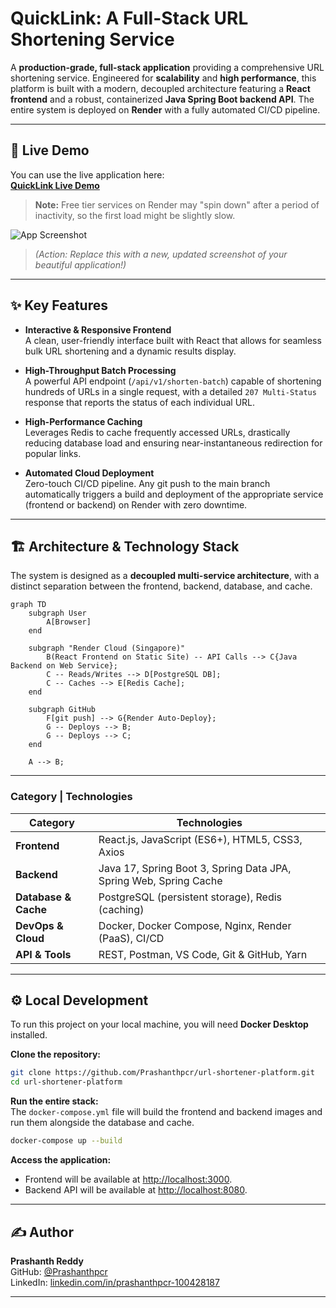 # QuickLink: A Full-Stack URL Shortening Service

A **production-grade, full-stack application** providing a comprehensive URL shortening service. Engineered for **scalability** and **high performance**, this platform is built with a modern, decoupled architecture featuring a **React frontend** and a robust, containerized **Java Spring Boot backend API**. The entire system is deployed on **Render** with a fully automated CI/CD pipeline.

---

## 🚀 Live Demo

You can use the live application here:  
**[QuickLink Live Demo](https://url-shortener-frontend-fmej.onrender.com)**

> **Note:** Free tier services on Render may "spin down" after a period of inactivity, so the first load might be slightly slow.

![App Screenshot](screenshot.png)
> *(Action: Replace this with a new, updated screenshot of your beautiful application!)*

---

## ✨ Key Features

- **Interactive & Responsive Frontend**  
  A clean, user-friendly interface built with React that allows for seamless bulk URL shortening and a dynamic results display.

- **High-Throughput Batch Processing**  
  A powerful API endpoint (`/api/v1/shorten-batch`) capable of shortening hundreds of URLs in a single request, with a detailed `207 Multi-Status` response that reports the status of each individual URL.

- **High-Performance Caching**  
  Leverages Redis to cache frequently accessed URLs, drastically reducing database load and ensuring near-instantaneous redirection for popular links.

- **Automated Cloud Deployment**  
  Zero-touch CI/CD pipeline. Any git push to the main branch automatically triggers a build and deployment of the appropriate service (frontend or backend) on Render with zero downtime.

---

## 🏗️ Architecture & Technology Stack

The system is designed as a **decoupled multi-service architecture**, with a distinct separation between the frontend, backend, database, and cache.

```mermaid
graph TD
    subgraph User
        A[Browser]
    end

    subgraph "Render Cloud (Singapore)"
        B(React Frontend on Static Site) -- API Calls --> C{Java Backend on Web Service};
        C -- Reads/Writes --> D[PostgreSQL DB];
        C -- Caches --> E[Redis Cache];
    end

    subgraph GitHub
        F[git push] --> G{Render Auto-Deploy};
        G -- Deploys --> B;
        G -- Deploys --> C;
    end

    A --> B;
```

---

### Category | Technologies

| Category            | Technologies                                                                                   |
|---------------------|-----------------------------------------------------------------------------------------------|
| **Frontend**        | React.js, JavaScript (ES6+), HTML5, CSS3, Axios                                               |
| **Backend**         | Java 17, Spring Boot 3, Spring Data JPA, Spring Web, Spring Cache                             |
| **Database & Cache**| PostgreSQL (persistent storage), Redis (caching)                                              |
| **DevOps & Cloud**  | Docker, Docker Compose, Nginx, Render (PaaS), CI/CD                                           |
| **API & Tools**     | REST, Postman, VS Code, Git & GitHub, Yarn                                                    |

---

## ⚙️ Local Development

To run this project on your local machine, you will need **Docker Desktop** installed.

**Clone the repository:**
```bash
git clone https://github.com/Prashanthpcr/url-shortener-platform.git
cd url-shortener-platform
```

**Run the entire stack:**  
The `docker-compose.yml` file will build the frontend and backend images and run them alongside the database and cache.
```bash
docker-compose up --build
```

**Access the application:**
- Frontend will be available at [http://localhost:3000](http://localhost:3000).
- Backend API will be available at [http://localhost:8080](http://localhost:8080).

---

## ✍️ Author

**Prashanth Reddy**  
GitHub: [@Prashanthpcr](https://github.com/Prashanthpcr)  
LinkedIn: [linkedin.com/in/prashanthpcr-100428187](https://www.linkedin.com/in/prashanthpcr-100428187/)  

---
